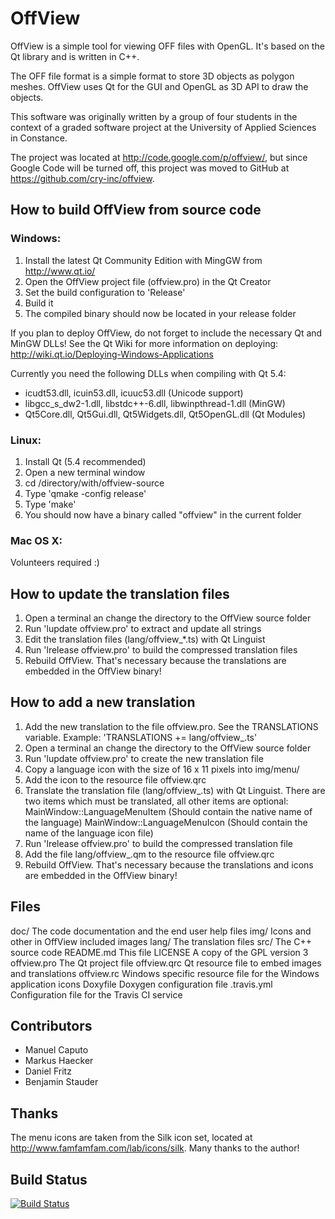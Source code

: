 # OffView

OffView is a simple tool for viewing OFF files with OpenGL.
It's based on the Qt library and is written in C++.

The OFF file format is a simple format to store 3D objects as polygon meshes.
OffView uses Qt for the GUI and OpenGL as 3D API to draw the objects.

This software was originally written by a group of four students in the context
of a graded software project at the University of Applied Sciences in Constance. 

The project was located at http://code.google.com/p/offview/, but since Google
Code will be turned off, this project was moved to GitHub at
https://github.com/cry-inc/offview.


## How to build OffView from source code

### Windows:

1. Install the latest Qt Community Edition with MingGW from http://www.qt.io/
2. Open the OffView project file (offview.pro) in the Qt Creator
3. Set the build configuration to 'Release'
4. Build it
5. The compiled binary should now be located in your release folder
  
If you plan to deploy OffView, do not forget to include the necessary Qt
and MinGW DLLs! See the Qt Wiki for more information on deploying: 
http://wiki.qt.io/Deploying-Windows-Applications
  
Currently you need the following DLLs when compiling with Qt 5.4:

* icudt53.dll, icuin53.dll, icuuc53.dll (Unicode support)
* libgcc_s_dw2-1.dll, libstdc++-6.dll, libwinpthread-1.dll (MinGW)
* Qt5Core.dll, Qt5Gui.dll, Qt5Widgets.dll, Qt5OpenGL.dll (Qt Modules)


### Linux:

1. Install Qt (5.4 recommended)
2. Open a new terminal window
3. cd /directory/with/offview-source
4. Type 'qmake -config release'
5. Type 'make'
6. You should now have a binary called "offview" in the current folder

### Mac OS X:

Volunteers required :)


## How to update the translation files

1. Open a terminal an change the directory to the OffView source folder
2. Run 'lupdate offview.pro' to extract and update all strings
3. Edit the translation files (lang/offview_*.ts) with Qt Linguist
4. Run 'lrelease offview.pro' to build the compressed translation files
5. Rebuild OffView. That's necessary because the translations are embedded
   in the OffView binary!


## How to add a new translation

1. Add the new translation to the file offview.pro. See the TRANSLATIONS variable.
   Example: 'TRANSLATIONS += lang/offview_<xy>.ts'
2. Open a terminal an change the directory to the OffView source folder
3. Run 'lupdate offview.pro' to create the new translation file
4. Copy a language icon with the size of 16 x 11 pixels into img/menu/
5. Add the icon to the resource file offview.qrc
6. Translate the translation file (lang/offview_<xy>.ts) with Qt Linguist.
   There are two items which must be translated, all other items are optional:
   MainWindow::LanguageMenuItem (Should contain the native name of the language)
   MainWindow::LanguageMenuIcon (Should contain the name of the language icon file)
7. Run 'lrelease offview.pro' to build the compressed translation file
8. Add the file lang/offview_<xy>.qm to the resource file offview.qrc
9. Rebuild OffView. That's necessary because the translations and icons are embedded
   in the OffView binary!


## Files

doc/           The code documentation and the end user help files
img/           Icons and other in OffView included images
lang/          The translation files
src/           The C++ source code
README.md      This file
LICENSE        A copy of the GPL version 3
offview.pro    The Qt project file
offview.qrc    Qt resource file to embed images and translations
offview.rc     Windows specific resource file for the Windows application icons
Doxyfile       Doxygen configuration file
.travis.yml    Configuration file for the Travis CI service


## Contributors

* Manuel Caputo
* Markus Haecker
* Daniel Fritz
* Benjamin Stauder


## Thanks

The menu icons are taken from the Silk icon set, located at
http://www.famfamfam.com/lab/icons/silk. Many thanks to the author!


## Build Status

[![Build Status](https://travis-ci.org/cry-inc/offview.svg?branch=master)](https://travis-ci.org/cry-inc/offview)

